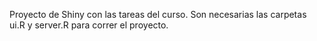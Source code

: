 Proyecto de Shiny con las tareas del curso. Son necesarias las carpetas ui.R y server.R para correr el proyecto.
